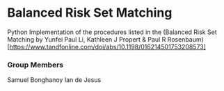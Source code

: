 # Balanced Risk Set Matching

Python Implementation of the procedures listed in the (Balanced Risk Set Matching by Yunfei Paul Li, Kathleen J Propert & Paul R Rosenbaum)[https://www.tandfonline.com/doi/abs/10.1198/016214501753208573]

### Group Members

Samuel Bonghanoy
Ian de Jesus
